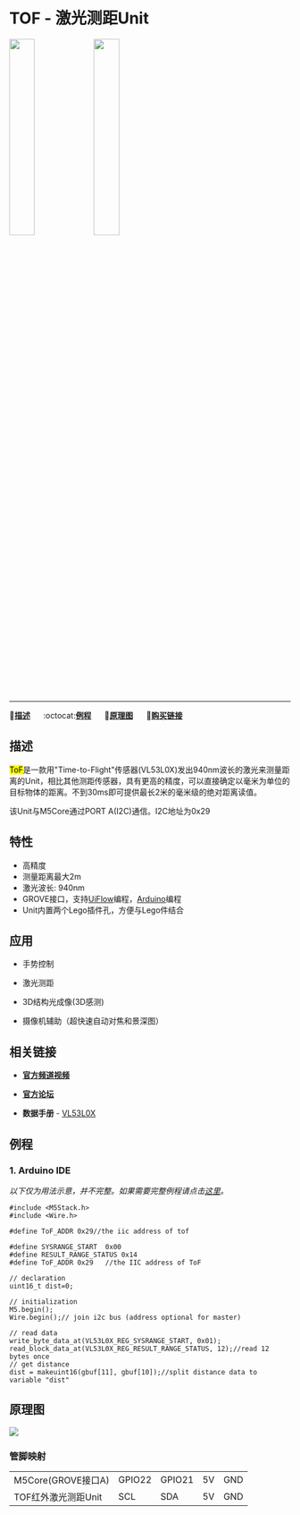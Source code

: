 # TOF - 激光测距Unit

<img src="assets/img/product_pics/unit/M5GO_Unit_tof.png" width="30%" height="30%"><img src="assets/img/product_pics/unit/unit_tof_grove_a.png" width="30%" height="30%">

***

:memo:**[描述](#描述)**&nbsp;&nbsp;&nbsp;&nbsp;&nbsp;&nbsp;:octocat:**[例程](#例程)**&nbsp;&nbsp;&nbsp;&nbsp;&nbsp;&nbsp;:electric_plug:**[原理图](#原理图)**&nbsp;&nbsp;&nbsp;&nbsp;&nbsp;&nbsp;🛒**[购买链接](https://item.taobao.com/item.htm?spm=a1z10.3-c.w4002-1172588106.40.3a93425e5PQbBs&id=580005945330)**

## 描述

<mark>ToF</mark>是一款用"Time-to-Flight"传感器(VL53L0X)发出940nm波长的激光来测量距离的Unit，相比其他测距传感器，具有更高的精度，可以直接确定以毫米为单位的目标物体的距离。不到30ms即可提供最长2米的毫米级的绝对距离读值。

该Unit与M5Core通过PORT A(I2C)通信。I2C地址为0x29

## 特性

-  高精度
-  测量距离最大2m
-  激光波长: 940nm
-  GROVE接口，支持[UiFlow](http://flow.m5stack.com)编程，[Arduino](http://www.arduino.cc)编程
-  Unit内置两个Lego插件孔，方便与Lego件结合

## 应用

- 手势控制

- 激光测距

- 3D结构光成像(3D感测)

- 摄像机辅助（超快速自动对焦和景深图）

## 相关链接

- **[官方频道视频](https://i.youku.com/i/UNjE1ODA2MzE0OA==?spm=a2hzp.8253869.0.0)**

- **[官方论坛](http://forum.m5stack.com/)**

-  **数据手册** - [VL53L0X](https://pdf1.alldatasheet.com/datasheet-pdf/view/948120/STMICROELECTRONICS/VL53L0X.html)

## 例程

### 1. Arduino IDE

*以下仅为用法示意，并不完整。如果需要完整例程请点击[这里](https://github.com/m5stack/M5-ProductExampleCodes/tree/master/Unit/TOF/Arduino)。*

```arduino
#include <M5Stack.h>
#include <Wire.h>

#define ToF_ADDR 0x29//the iic address of tof

#define SYSRANGE_START  0x00
#define RESULT_RANGE_STATUS 0x14
#define ToF_ADDR 0x29   //the IIC address of ToF

// declaration
uint16_t dist=0;

// initialization
M5.begin();
Wire.begin();// join i2c bus (address optional for master)

// read data
write_byte_data_at(VL53L0X_REG_SYSRANGE_START, 0x01);
read_block_data_at(VL53L0X_REG_RESULT_RANGE_STATUS, 12);//read 12 bytes once
// get distance
dist = makeuint16(gbuf[11], gbuf[10]);//split distance data to variable "dist"
```

<!-- ### 2. UIFlow

<img src="assets/img/product_pics/unit/unit_example/example_unit_tof_01.png" width="30%" height="30%"> <img src="assets/img/product_pics/unit/unit_example/example_unit_tof_02.png" width="55%" height="55%">

具体例程请点击[这里](https://github.com/m5stack/M5-ProductExampleCodes/tree/master/Unit/TOF/UIFlow)。 -->

## 原理图

<img src="assets/img/product_pics/unit/tof_sch.JPG">

### 管脚映射

<table>
 <tr><td>M5Core(GROVE接口A)</td><td>GPIO22</td><td>GPIO21</td><td>5V</td><td>GND</td></tr>
 <tr><td>TOF红外激光测距Unit</td><td>SCL</td><td>SDA</td><td>5V</td><td>GND</td></tr>
</table>